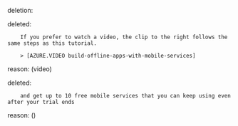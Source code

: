 deletion:

deleted:

		If you prefer to watch a video, the clip to the right follows the same steps as this tutorial.
		
		> [AZURE.VIDEO build-offline-apps-with-mobile-services]

reason: (video)

deleted:

		and get up to 10 free mobile services that you can keep using even after your trial ends

reason: ()

